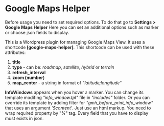 # Google Maps Helper
<p>
  Before usage you need to set required options. To do that go to <b>Settings > Google Maps Helper</b> Here you can set an additional options such as marker or choose json fields to display.  
</p>
<p>This is a Wordpress plugin for managing Google Maps View.
It uses a shortcode <b>[google-maps-helper]</b>. This shortcode can be used with these attributes:</p> 
<ol>
  <li><b>title</b></li>
  <li><b>type</b> - can be: <i>roadmap</i>, <i>satellite</i>, <i>hybrid</i> or <i>terrain</i></li>
  <li><b>refresh_interval</b></li>
  <li><b>zoom (number)</b></li>
  <li><b>map_center</b> - a string in format of <i>"latitude;longitude"</i></li>
</ol>  
<p><b>InfoWindows</b> appears when you hover a marker. You can change its template modifing <i>"info_window.tpl"</i> file in <i>"includes"</i> folder. Or you can override its template by adding filter for <i>"gmh_before_print_info_window"</i> that uses an argument <i>'$content'</i>. Just use an html markup. You need to wrap required property by "%" tag. Every field that you have to display must exists in json.</p>
